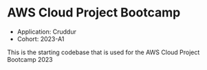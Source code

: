 # AWS Cloud Project Bootcamp

- Application: Cruddur
- Cohort: 2023-A1

This is the starting codebase that is used for the AWS Cloud Project Bootcamp 2023

